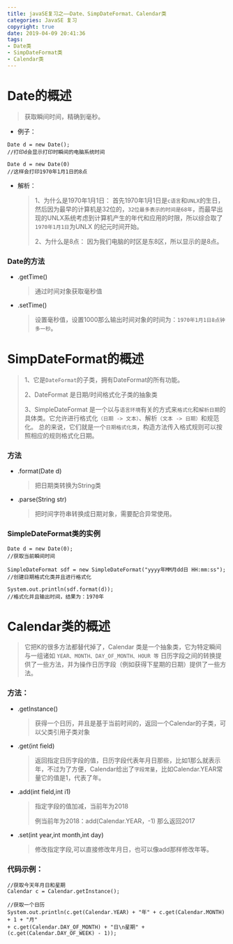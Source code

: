 ```yaml
---
title: javaSE复习之——Date、SimpDateFormat、Calendar类
categories: JavaSE 复习
copyright: true
date: 2019-04-09 20:41:36
tags:
- Date类
- SimpDateFormat类
- Calendar类
---
```

# Date的概述
> 获取瞬间时间，精确到毫秒。

- 例子：

```
Date d = new Date();
//打印d会显示打印时瞬间的电脑系统时间

Date d = new Date(0)
//这样会打印1970年1月1日的8点
```

<!--more-->

- 解析：
	> 1、为什么是1970年1月1日：
	> 首先1970年1月1日是`c语言`和`UNLX`的生日，然后因为最早的计算机是32位的，`32位最多表示的时间是68年`，而最早出现的UNLX系统考虑到计算机产生的年代和应用的时限，所以综合取了`1970年1月1日`为UNLX 的纪元时间开始。
	> 
	> 2、为什么是8点：
	> 因为我们电脑的时区是东8区，所以显示的是8点。


### Date的方法
- .getTime()	
	> 通过时间对象获取毫秒值
- .setTime()	
	> 设置毫秒值，设置1000那么输出时间对象的时间为：`1970年1月1日8点钟多一秒`。



# SimpDateFormat的概述
> 1、它是`DateFormat`的子类，拥有DateFormat的所有功能。
> 
> 2、DateFormat 是日期/时间格式化子类的抽象类
> 
> 3、SimpleDateFormat 是一个以与`语言环境`有关的方式来`格式化`和`解析日期`的具体类。它允许进行格式化`（日期 -> 文本）`、解析`（文本 -> 日期）`和规范化。 
总的来说，它们就是一个`日期格式化类`，构造方法传入格式规则可以按照相应的规则格式化日期。



### 方法
- .format(Date d)
	> 把日期类转换为String类
- .parse(String str)
	> 把时间字符串转换成日期对象，需要配合异常使用。

### SimpleDateFormat类的实例
```
Date d = new Date(0);
//获取当前瞬间时间

SimpleDateFormat sdf = new SimpleDateFormat("yyyy年MM月dd日 HH:mm:ss");
//创建日期格式化类并且进行格式化

System.out.println(sdf.format(d));
//格式化并且输出时间，结果为：1970年
```


# Calendar类的概述
> 它把K的很多方法都替代掉了，Calendar 类是一个抽象类，它为特定瞬间与一组诸如 `YEAR、MONTH、DAY_OF_MONTH、HOUR 等` 日历字段之间的转换提供了一些方法，并为操作日历字段（例如获得下星期的日期）提供了一些方法。


### 方法：
- .getInstance()	
	> 获得一个日历，并且是基于当前时间的，返回一个Calendar的子类，可以父类引用子类对象
	> 
- .get(int field)
	> 返回指定日历字段的值，日历字段代表年月日那些，比如1那么就表示年，不过为了方便，Calendar给出了`字段常量`，比如Calendar.YEAR常量它的值是1，代表了年。
- .add(int field,int i1)	
	> 指定字段的值加减，当前年为2018
	> 
	> 例当前年为2018：add(Calendar.YEAR，-1)
	> 那么返回2017
- .set(int year,int month,int day)
	> 修改指定字段,可以直接修改年月日，也可以像add那样修改年等。


### 代码示例：
```
//获取今天年月日和星期
Calendar c = Calendar.getInstance();

//获取一个日历
System.out.println(c.get(Calendar.YEAR) + "年" + c.get(Calendar.MONTH) + 1 + "月" 
+ c.get(Calendar.DAY_OF_MONTH) + "日\n星期" + (c.get(Calendar.DAY_OF_WEEK) - 1));

```